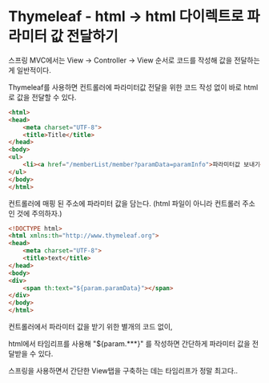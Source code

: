 # Thymeleaf - html -> html 다이렉트로 파라미터 값 전달하기

스프링 MVC에서는 View -> Controller -> View 순서로 코드를 작성해 값을 전달하는게 일반적이다.

 
Thymeleaf를 사용하면 컨트롤러에 파라미터값 전달을 위한 코드 작성 없이 바로 html로 값을 전달할 수 있다.

```html
<html>
<head>
    <meta charset="UTF-8">
    <title>Title</title>
</head>
<body>
<ul>
    <li><a href="/memberList/member?paramData=paramInfo">파라미터값 보내기</a></li>
</ul>
</body>
</html>
```
컨트롤러에 매핑 된 주소에 파라미터 값을 담는다. (html 파일이 아니라 컨트롤러 주소인 것에 주의하자.)

 
```html
<!DOCTYPE html>
<html xmlns:th="http://www.thymeleaf.org">
<head>
    <meta charset="UTF-8">
    <title>text</title>
</head>
<body>
<div>
    <span th:text="${param.paramData}"></span>
</div>
</body>
</html>
```
컨트롤러에서 파라미터 값을 받기 위한 별개의 코드 없이,

html에서 타임리프를 사용해 "${param.***}" 를 작성하면 간단하게 파라미터 값을 전달받을 수 있다.

 

스프링을 사용하면서 간단한 View탭을 구축하는 데는 타임리프가 정말 최고다..